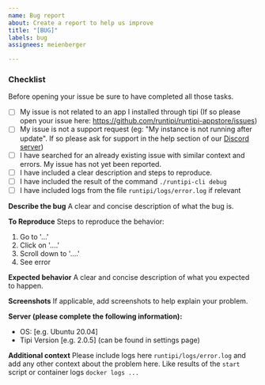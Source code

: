 ```yaml
---
name: Bug report
about: Create a report to help us improve
title: "[BUG]"
labels: bug
assignees: meienberger

---
```


### Checklist
Before opening your issue be sure to have completed all those tasks.
- [ ] My issue is not related to an app I installed through tipi (If so please open your issue here: https://github.com/runtipi/runtipi-appstore/issues)
- [ ] My issue is not a support request (eg: "My instance is not running after update". If so please ask for support in the help section of our [Discord server](https://discord.gg/gyeHhmvwaK))
- [ ] I have searched for an already existing issue with similar context and errors. My issue has not yet been reported.
- [ ] I have included a clear description and steps to reproduce.
- [ ] I have included the result of the command `./runtipi-cli debug`
- [ ] I have included logs from the file `runtipi/logs/error.log` if relevant

**Describe the bug**
A clear and concise description of what the bug is.

**To Reproduce**
Steps to reproduce the behavior:
1. Go to '...'
2. Click on '....'
3. Scroll down to '....'
4. See error

**Expected behavior**
A clear and concise description of what you expected to happen.

**Screenshots**
If applicable, add screenshots to help explain your problem.

**Server (please complete the following information):**
 - OS: [e.g. Ubuntu 20.04]
 - Tipi Version [e.g. 2.0.5] (can be found in settings page)

**Additional context**
Please include logs here `runtipi/logs/error.log` and add any other context about the problem here. Like results of the `start` script or container logs `docker logs ...`

